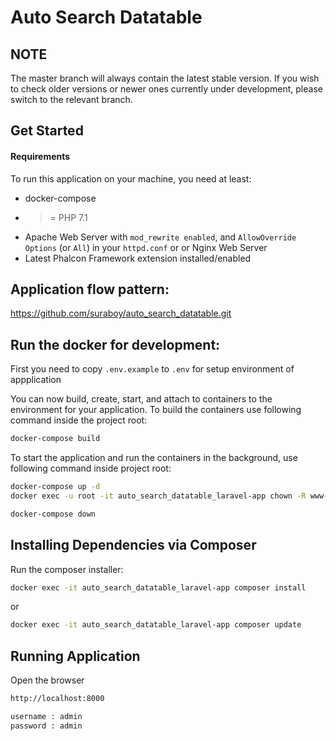 Auto Search Datatable
======

NOTE
----
The master branch will always contain the latest stable version. If you wish to check older versions or newer ones currently under development, please switch to the relevant branch.

Get Started
-----------

#### Requirements

To run this application on your machine, you need at least:

* docker-compose
* >= PHP 7.1
* Apache Web Server with `mod_rewrite enabled`, and `AllowOverride Options` (or `All`) in your `httpd.conf` or or Nginx Web Server
* Latest Phalcon Framework extension installed/enabled


Application flow pattern:
---------------------
https://github.com/suraboy/auto_search_datatable.git

Run the docker for development:
---------------------
First you need to copy `.env.example` to `.env` for setup environment of appplication

You can now build, create, start, and attach to containers to the environment for your application. To build the containers use following command inside the project root:

```bash
docker-compose build
```

To start the application and run the containers in the background, use following command inside project root:

```bash
docker-compose up -d
docker exec -u root -it auto_search_datatable_laravel-app chown -R www-data:www-data /var/www/html
```
```bash
docker-compose down
```

Installing Dependencies via Composer
------------------------------------
Run the composer installer:

```bash
docker exec -it auto_search_datatable_laravel-app composer install
```
or
```bash
docker exec -it auto_search_datatable_laravel-app composer update
```

Running Application
------------------------------------
Open the browser
```bash
http://localhost:8000
```
```bash
username : admin 
password : admin
```

